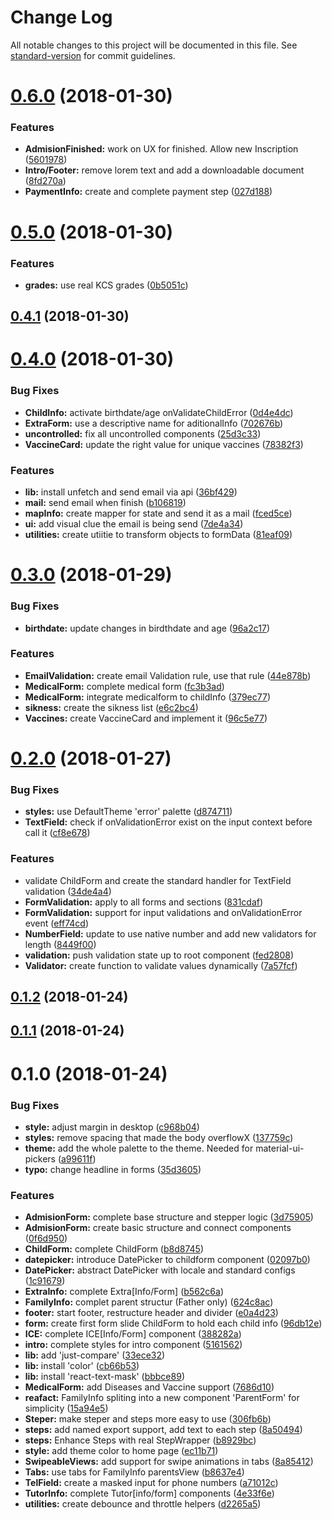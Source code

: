 # Change Log

All notable changes to this project will be documented in this file. See [standard-version](https://github.com/conventional-changelog/standard-version) for commit guidelines.

<a name="0.6.0"></a>
# [0.6.0](https://github.com/taverasmisael/kcs-admision-form/compare/v0.5.0...v0.6.0) (2018-01-30)


### Features

* **AdmisionFinished:** work on UX for finished. Allow new Inscription ([5601978](https://github.com/taverasmisael/kcs-admision-form/commit/5601978))
* **Intro/Footer:** remove lorem text and add a downloadable document ([8fd270a](https://github.com/taverasmisael/kcs-admision-form/commit/8fd270a))
* **PaymentInfo:** create and complete payment step ([027d188](https://github.com/taverasmisael/kcs-admision-form/commit/027d188))



<a name="0.5.0"></a>
# [0.5.0](https://github.com/taverasmisael/kcs-admision-form/compare/v0.4.1...v0.5.0) (2018-01-30)


### Features

* **grades:** use real KCS grades ([0b5051c](https://github.com/taverasmisael/kcs-admision-form/commit/0b5051c))



<a name="0.4.1"></a>
## [0.4.1](https://github.com/taverasmisael/kcs-admision-form/compare/v0.4.0...v0.4.1) (2018-01-30)



<a name="0.4.0"></a>
# [0.4.0](https://github.com/taverasmisael/kcs-admision-form/compare/v0.3.0...v0.4.0) (2018-01-30)


### Bug Fixes

* **ChildInfo:** activate birthdate/age onValidateChildError ([0d4e4dc](https://github.com/taverasmisael/kcs-admision-form/commit/0d4e4dc))
* **ExtraForm:** use a descriptive name for aditionalInfo ([702676b](https://github.com/taverasmisael/kcs-admision-form/commit/702676b))
* **uncontrolled:** fix all uncontrolled components ([25d3c33](https://github.com/taverasmisael/kcs-admision-form/commit/25d3c33))
* **VaccineCard:** update the right value for unique vaccines ([78382f3](https://github.com/taverasmisael/kcs-admision-form/commit/78382f3))


### Features

* **lib:** install unfetch and send email via api ([36bf429](https://github.com/taverasmisael/kcs-admision-form/commit/36bf429))
* **mail:** send email when finish ([b106819](https://github.com/taverasmisael/kcs-admision-form/commit/b106819))
* **mapInfo:** create mapper for state and send it as a mail ([fced5ce](https://github.com/taverasmisael/kcs-admision-form/commit/fced5ce))
* **ui:** add visual clue the email is being send ([7de4a34](https://github.com/taverasmisael/kcs-admision-form/commit/7de4a34))
* **utilities:** create utiitie to transform objects to formData ([81eaf09](https://github.com/taverasmisael/kcs-admision-form/commit/81eaf09))



<a name="0.3.0"></a>
# [0.3.0](https://github.com/taverasmisael/kcs-admision-form/compare/v0.2.0...v0.3.0) (2018-01-29)


### Bug Fixes

* **birthdate:** update changes in birdthdate and age ([96a2c17](https://github.com/taverasmisael/kcs-admision-form/commit/96a2c17))


### Features

* **EmailValidation:** create email Validation rule, use that rule ([44e878b](https://github.com/taverasmisael/kcs-admision-form/commit/44e878b))
* **MedicalForm:** complete medical form ([fc3b3ad](https://github.com/taverasmisael/kcs-admision-form/commit/fc3b3ad))
* **MedicalForm:** integrate medicalform to childInfo ([379ec77](https://github.com/taverasmisael/kcs-admision-form/commit/379ec77))
* **sikness:** create the sikness list ([e6c2bc4](https://github.com/taverasmisael/kcs-admision-form/commit/e6c2bc4))
* **Vaccines:** create VaccineCard and implement it ([96c5e77](https://github.com/taverasmisael/kcs-admision-form/commit/96c5e77))



<a name="0.2.0"></a>
# [0.2.0](https://github.com/taverasmisael/kcs-admision-form/compare/v0.1.2...v0.2.0) (2018-01-27)


### Bug Fixes

* **styles:** use DefaultTheme 'error' palette ([d874711](https://github.com/taverasmisael/kcs-admision-form/commit/d874711))
* **TextField:** check if onValidationError exist on the input context before call it ([cf8e678](https://github.com/taverasmisael/kcs-admision-form/commit/cf8e678))


### Features

* validate ChildForm and create the standard handler for TextField validation ([34de4a4](https://github.com/taverasmisael/kcs-admision-form/commit/34de4a4))
* **FormValidation:** apply to all forms and sections ([831cdaf](https://github.com/taverasmisael/kcs-admision-form/commit/831cdaf))
* **FormValidation:** support for input validations and onValidationError event ([eff74cd](https://github.com/taverasmisael/kcs-admision-form/commit/eff74cd))
* **NumberField:** update to use native number and add new validators for length ([8449f00](https://github.com/taverasmisael/kcs-admision-form/commit/8449f00))
* **validation:** push validation state up to root component ([fed2808](https://github.com/taverasmisael/kcs-admision-form/commit/fed2808))
* **Validator:** create function to validate values dynamically ([7a57fcf](https://github.com/taverasmisael/kcs-admision-form/commit/7a57fcf))



<a name="0.1.2"></a>
## [0.1.2](https://github.com/taverasmisael/kcs-admision-form/compare/v0.1.1...v0.1.2) (2018-01-24)



<a name="0.1.1"></a>
## [0.1.1](https://github.com/taverasmisael/kcs-admision-form/compare/v0.1.0...v0.1.1) (2018-01-24)



<a name="0.1.0"></a>
# 0.1.0 (2018-01-24)


### Bug Fixes

* **style:** adjust margin in desktop ([c968b04](https://github.com/taverasmisael/kcs-admision-form/commit/c968b04))
* **styles:** remove spacing that made the body overflowX ([137759c](https://github.com/taverasmisael/kcs-admision-form/commit/137759c))
* **theme:** add the whole palette to the theme. Needed for material-ui-pickers ([a99611f](https://github.com/taverasmisael/kcs-admision-form/commit/a99611f))
* **typo:** change headline in forms ([35d3605](https://github.com/taverasmisael/kcs-admision-form/commit/35d3605))


### Features

* **AdmisionForm:** complete base structure and stepper logic ([3d75905](https://github.com/taverasmisael/kcs-admision-form/commit/3d75905))
* **AdmisionForm:** create basic structure and connect components ([0f6d950](https://github.com/taverasmisael/kcs-admision-form/commit/0f6d950))
* **ChildForm:** complete ChildForm ([b8d8745](https://github.com/taverasmisael/kcs-admision-form/commit/b8d8745))
* **datepicker:** introduce DatePicker to childform component ([02097b0](https://github.com/taverasmisael/kcs-admision-form/commit/02097b0))
* **DatePicker:** abstract DatePicker with locale and standard configs ([1c91679](https://github.com/taverasmisael/kcs-admision-form/commit/1c91679))
* **ExtraInfo:** complete Extra[Info/Form] ([b562c6a](https://github.com/taverasmisael/kcs-admision-form/commit/b562c6a))
* **FamilyInfo:** complet parent structur (Father only) ([624c8ac](https://github.com/taverasmisael/kcs-admision-form/commit/624c8ac))
* **footer:** start footer, restructure header and divider ([e0a4d23](https://github.com/taverasmisael/kcs-admision-form/commit/e0a4d23))
* **form:** create first form slide ChildForm to hold each child info ([96db12e](https://github.com/taverasmisael/kcs-admision-form/commit/96db12e))
* **ICE:** complete ICE[Info/Form] component ([388282a](https://github.com/taverasmisael/kcs-admision-form/commit/388282a))
* **intro:** complete styles for intro component ([5161562](https://github.com/taverasmisael/kcs-admision-form/commit/5161562))
* **lib:** add 'just-compare' ([33ece32](https://github.com/taverasmisael/kcs-admision-form/commit/33ece32))
* **lib:** install 'color' ([cb66b53](https://github.com/taverasmisael/kcs-admision-form/commit/cb66b53))
* **lib:** install 'react-text-mask' ([bbbce89](https://github.com/taverasmisael/kcs-admision-form/commit/bbbce89))
* **MedicalForm:** add Diseases and Vaccine support ([7686d10](https://github.com/taverasmisael/kcs-admision-form/commit/7686d10))
* **reafact:** FamilyInfo spliting into a new component 'ParentForm' for simplicity ([15a94e5](https://github.com/taverasmisael/kcs-admision-form/commit/15a94e5))
* **Steper:** make steper and steps more easy to use ([306fb6b](https://github.com/taverasmisael/kcs-admision-form/commit/306fb6b))
* **steps:** add named export support, add text to each step ([8a50494](https://github.com/taverasmisael/kcs-admision-form/commit/8a50494))
* **steps:** Enhance Steps with real StepWrapper ([b8929bc](https://github.com/taverasmisael/kcs-admision-form/commit/b8929bc))
* **style:** add theme color to home page ([ec11b71](https://github.com/taverasmisael/kcs-admision-form/commit/ec11b71))
* **SwipeableViews:** add support for swipe animations in tabs ([8a85412](https://github.com/taverasmisael/kcs-admision-form/commit/8a85412))
* **Tabs:** use tabs for FamilyInfo parentsView ([b8637e4](https://github.com/taverasmisael/kcs-admision-form/commit/b8637e4))
* **TelField:** create a masked input for phone numbers ([a71012c](https://github.com/taverasmisael/kcs-admision-form/commit/a71012c))
* **TutorInfo:** complete Tutor[info/form] components ([4e33f6e](https://github.com/taverasmisael/kcs-admision-form/commit/4e33f6e))
* **utilities:** create debounce and throttle helpers ([d2265a5](https://github.com/taverasmisael/kcs-admision-form/commit/d2265a5))

